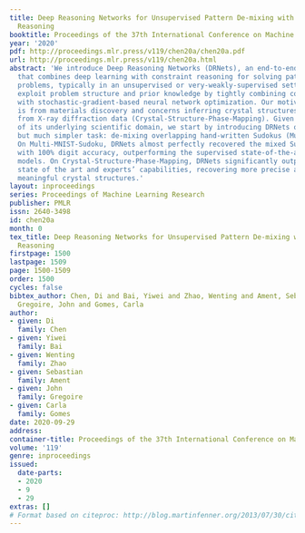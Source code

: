 ```yaml
---
title: Deep Reasoning Networks for Unsupervised Pattern De-mixing with Constraint
  Reasoning
booktitle: Proceedings of the 37th International Conference on Machine Learning
year: '2020'
pdf: http://proceedings.mlr.press/v119/chen20a/chen20a.pdf
url: http://proceedings.mlr.press/v119/chen20a.html
abstract: 'We introduce Deep Reasoning Networks (DRNets), an end-to-end framework
  that combines deep learning with constraint reasoning for solving pattern de-mixing
  problems, typically in an unsupervised or very-weakly-supervised setting. DRNets
  exploit problem structure and prior knowledge by tightly combining constraint reasoning
  with stochastic-gradient-based neural network optimization. Our motivating task
  is from materials discovery and concerns inferring crystal structures of materials
  from X-ray diffraction data (Crystal-Structure-Phase-Mapping). Given the complexity
  of its underlying scientific domain, we start by introducing DRNets on an analogous
  but much simpler task: de-mixing overlapping hand-written Sudokus (Multi-MNIST-Sudoku).
  On Multi-MNIST-Sudoku, DRNets almost perfectly recovered the mixed Sudokus’ digits,
  with 100% digit accuracy, outperforming the supervised state-of-the-art MNIST de-mixing
  models. On Crystal-Structure-Phase-Mapping, DRNets significantly outperform the
  state of the art and experts’ capabilities, recovering more precise and physically
  meaningful crystal structures.'
layout: inproceedings
series: Proceedings of Machine Learning Research
publisher: PMLR
issn: 2640-3498
id: chen20a
month: 0
tex_title: Deep Reasoning Networks for Unsupervised Pattern De-mixing with Constraint
  Reasoning
firstpage: 1500
lastpage: 1509
page: 1500-1509
order: 1500
cycles: false
bibtex_author: Chen, Di and Bai, Yiwei and Zhao, Wenting and Ament, Sebastian and
  Gregoire, John and Gomes, Carla
author:
- given: Di
  family: Chen
- given: Yiwei
  family: Bai
- given: Wenting
  family: Zhao
- given: Sebastian
  family: Ament
- given: John
  family: Gregoire
- given: Carla
  family: Gomes
date: 2020-09-29
address: 
container-title: Proceedings of the 37th International Conference on Machine Learning
volume: '119'
genre: inproceedings
issued:
  date-parts:
  - 2020
  - 9
  - 29
extras: []
# Format based on citeproc: http://blog.martinfenner.org/2013/07/30/citeproc-yaml-for-bibliographies/
---
```

